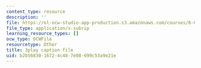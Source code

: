 ```yaml
---
content_type: resource
description: ''
file: https://ol-ocw-studio-app-production.s3.amazonaws.com/courses/8-01sc-classical-mechanics-fall-2016/b2b5683016724c487e08699c53a9e21e_bX4liSWB4Gk.srt
file_type: application/x-subrip
learning_resource_types: []
ocw_type: OCWFile
resourcetype: Other
title: 3play caption file
uid: b2b56830-1672-4c48-7e08-699c53a9e21e
---
```

